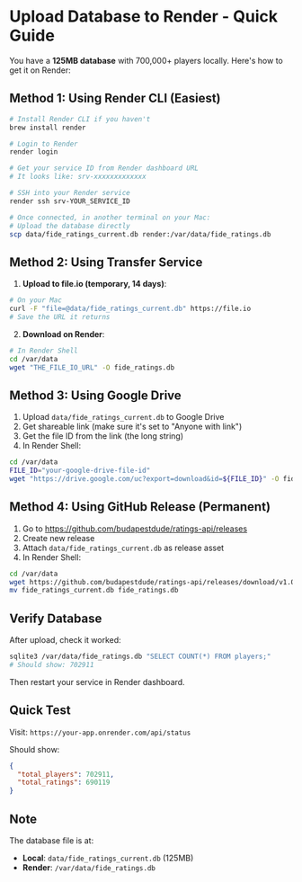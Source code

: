 # Upload Database to Render - Quick Guide

You have a **125MB database** with 700,000+ players locally. Here's how to get it on Render:

## Method 1: Using Render CLI (Easiest)

```bash
# Install Render CLI if you haven't
brew install render

# Login to Render
render login

# Get your service ID from Render dashboard URL
# It looks like: srv-xxxxxxxxxxxxx

# SSH into your Render service
render ssh srv-YOUR_SERVICE_ID

# Once connected, in another terminal on your Mac:
# Upload the database directly
scp data/fide_ratings_current.db render:/var/data/fide_ratings.db
```

## Method 2: Using Transfer Service

1. **Upload to file.io (temporary, 14 days)**:
```bash
# On your Mac
curl -F "file=@data/fide_ratings_current.db" https://file.io
# Save the URL it returns
```

2. **Download on Render**:
```bash
# In Render Shell
cd /var/data
wget "THE_FILE_IO_URL" -O fide_ratings.db
```

## Method 3: Using Google Drive

1. Upload `data/fide_ratings_current.db` to Google Drive
2. Get shareable link (make sure it's set to "Anyone with link")
3. Get the file ID from the link (the long string)
4. In Render Shell:

```bash
cd /var/data
FILE_ID="your-google-drive-file-id"
wget "https://drive.google.com/uc?export=download&id=${FILE_ID}" -O fide_ratings.db
```

## Method 4: Using GitHub Release (Permanent)

1. Go to https://github.com/budapestdude/ratings-api/releases
2. Create new release
3. Attach `data/fide_ratings_current.db` as release asset
4. In Render Shell:

```bash
cd /var/data
wget https://github.com/budapestdude/ratings-api/releases/download/v1.0/fide_ratings_current.db
mv fide_ratings_current.db fide_ratings.db
```

## Verify Database

After upload, check it worked:

```bash
sqlite3 /var/data/fide_ratings.db "SELECT COUNT(*) FROM players;"
# Should show: 702911
```

Then restart your service in Render dashboard.

## Quick Test

Visit: `https://your-app.onrender.com/api/status`

Should show:
```json
{
  "total_players": 702911,
  "total_ratings": 690119
}
```

## Note

The database file is at:
- **Local**: `data/fide_ratings_current.db` (125MB)
- **Render**: `/var/data/fide_ratings.db`